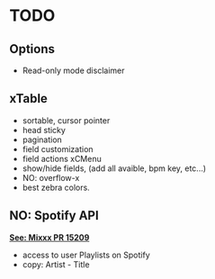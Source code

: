 # TODO

## Options

* Read-only mode disclaimer

## xTable

* sortable, cursor pointer
* head sticky
* pagination
* field customization
* field actions xCMenu
* show/hide fields, (add all avaible, bpm key, etc...)
* NO: overflow-x
* best zebra colors.

## NO: Spotify API

**[See: Mixxx PR 15209](https://github.com/mixxxdj/mixxx/pull/15209)**

* access to user Playlists on Spotify
* copy: Artist - Title
